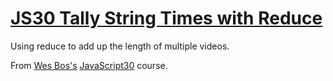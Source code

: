 # [JS30 Tally String Times with Reduce](https://scottgall.github.io/JS30-Tally-String-Times-with-Reduce/)
Using reduce to add up the length of multiple videos.

From [Wes Bos's](https://wesbos.com/) [JavaScript30](https://javascript30.com/) course.